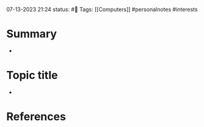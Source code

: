07-13-2023 21:24
status: #📝
Tags: [[Computers]] #personalnotes #interests 

# Summary 
- 

# Topic title 
- 

# References
